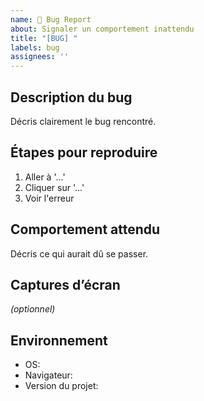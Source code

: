 ```yaml
---
name: 🐛 Bug Report
about: Signaler un comportement inattendu
title: "[BUG] "
labels: bug
assignees: ''
---
```


## Description du bug

Décris clairement le bug rencontré.

## Étapes pour reproduire

1. Aller à '...'
2. Cliquer sur '...'
3. Voir l'erreur

## Comportement attendu

Décris ce qui aurait dû se passer.

## Captures d’écran

*(optionnel)*

## Environnement

- OS:
- Navigateur:
- Version du projet:
